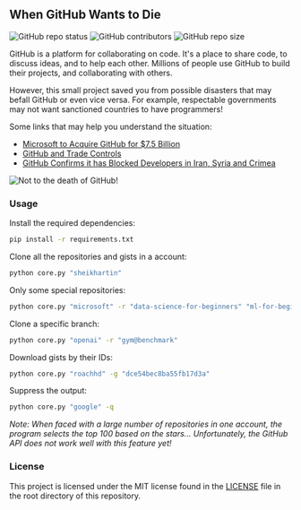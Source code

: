 ## When GitHub Wants to Die

![GitHub repo status](https://img.shields.io/badge/status-active-green?style=flat)
![GitHub contributors](https://img.shields.io/github/contributors/sheikhartin/when-github-wants-to-die)
![GitHub repo size](https://img.shields.io/github/repo-size/sheikhartin/when-github-wants-to-die)

GitHub is a platform for collaborating on code. It's a place to share code, to discuss ideas, and to help each other. Millions of people use GitHub to build their projects, and collaborating with others.

However, this small project saved you from possible disasters that may befall GitHub or even vice versa. For example, respectable governments may not want sanctioned countries to have programmers!

Some links that may help you understand the situation:

- [Microsoft to Acquire GitHub for $7.5 Billion](https://news.microsoft.com/2018/06/04/microsoft-to-acquire-github-for-7-5-billion/)
- [GitHub and Trade Controls](https://docs.github.com/en/site-policy/other-site-policies/github-and-trade-controls)
- [GitHub Confirms it has Blocked Developers in Iran, Syria and Crimea](https://techcrunch.com/2019/07/29/github-ban-sanctioned-countries/)
<!-- - [GitHub vs GitLab vs Bitbucket](https://jelvix.com/blog/bitbucket-vs-github-vs-gitlab) -->

![Not to the death of GitHub!](https://media.giphy.com/media/59bo7PVAiXHV59QCFG/giphy.gif)

### Usage

Install the required dependencies:

```bash
pip install -r requirements.txt
```

Clone all the repositories and gists in a account:

```bash
python core.py "sheikhartin"
```

<!-- <i>Note: The script puts the repositories and gists in the current directory.</i> -->

Only some special repositories:

```bash
python core.py "microsoft" -r "data-science-for-beginners" "ml-for-beginners"
```

Clone a specific branch:

```bash
python core.py "openai" -r "gym@benchmark"
```

Download gists by their IDs:

```bash
python core.py "roachhd" -g "dce54bec8ba55fb17d3a"
```

Suppress the output:

```bash
python core.py "google" -q
```

<i>Note: When faced with a large number of repositories in one account, the program selects the top 100 based on the stars... Unfortunately, the GitHub API does not work well with this feature yet!</i>

### License

This project is licensed under the MIT license found in the [LICENSE](LICENSE) file in the root directory of this repository.
